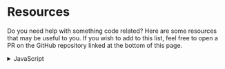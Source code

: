 # Resources
Do you need help with something code related? Here are some resources that may be useful to you. If you wish to add to this list, feel free to open a PR on the GitHub repository linked at the bottom of this page.

<details>
  <summary>JavaScript</summary>
  <details>
    <summary>Learning JavaScript</summary>

  - [Codecademy - JavaScript catalogue](https://www.codecademy.com/catalog/language/javascript/)

  - [Codecademy - Introduction to JavaScript](https://www.codecademy.com/learn/introduction-to-javascript/)

  - [Udemy - JavaScript essentials](https://www.udemy.com/course/javascript-essentials/)

  - [Eloquent JavaScript - 3rd edition](https://eloquentjavascript.net/)

  - [You Don't Know JS Yet - 2nd Edition](https://github.com/getify/You-Dont-Know-JS/)

  - [JavaScript Garden](https://bonsaiden.github.io/JavaScript-Garden/)

  - [MDN](https://developer.mozilla.org/en-US/docs/Web/JavaScript/)

  - [NodeSchool](https://nodeschool.io/#workshoppers/)

  - [w3schools - JavaScript Tutorial](https://www.w3schools.com/js/)

  </details>
  <details>
    <summary>Documentation</summary>

  - [MDN - Reference](https://developer.mozilla.org/en-US/docs/Web/JavaScript/Reference/)

  - [NodeJS - v12.x](https://nodejs.org/dist/latest-v12.x/docs/api/)

  - [DevDocs](https://devdocs.io/javascript/)

  - [w3schools - JavaScript and HTML DOM reference](https://www.w3schools.com/jsref/)

  </details>
  <details>
    <summary>Callbacks</summary>

  - [Callback Hell](http://callbackhell.com/)
  
  - [JavaScript Info](https://javascript.info/callbacks/)

  - [freeCodeCamp](https://www.freecodecamp.org/news/javascript-callback-functions-what-are-callbacks-in-js-and-how-to-use-them/)

  </details>
  <details>
    <summary>Promises/Asynchronous functions</summary>

  - [MDN - Promise](https://developer.mozilla.org/en-US/docs/Web/JavaScript/Reference/Global_Objects/Promise/)

  - [MDN - await operator](https://developer.mozilla.org/en-US/docs/Web/JavaScript/Reference/Operators/await/)

  - [MDN - Async function](https://developer.mozilla.org/en-US/docs/Web/JavaScript/Reference/Statements/async_function/)

  - [web.dev (Google Developers) - JavaScript Promises: An introduction](https://web.dev/promises/)

  - [Medium article](https://medium.com/javascript-scene/master-the-javascript-interview-what-is-a-promise-27fc71e77261/)

  - [Ponyfoo - Understanding JavaScript's async await](https://ponyfoo.com/articles/understanding-javascript-async-await/)

  - [freeCodeCamp - JavaScript — from callbacks to async/await](https://medium.freecodecamp.org/javascript-from-callbacks-to-async-await-1cc090ddad99/)

  - [Discord.JS - Understanding async/await](https://discordjs.guide/additional-info/async-await/)

  - [Alligator.io - Exploring Async/Await Functions in JavaScript](https://alligator.io/js/async-functions/)

  - [Evie - Understanding Promises](https://js.evie.dev/promises/)

</details>
